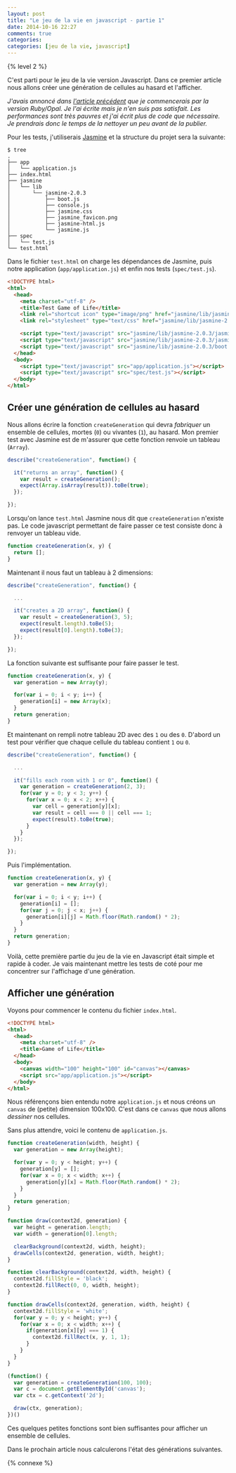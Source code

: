 ```yaml
---
layout: post
title: "Le jeu de la vie en javascript - partie 1"
date: 2014-10-16 22:27
comments: true
categories: 
categories: [jeu de la vie, javascript]
---
```


{% level 2 %}

C'est parti pour le jeu de la vie version Javascript. Dans ce premier article
nous allons créer une génération de cellules au hasard et l'afficher.

*J'avais annoncé dans [l'article précédent](blog/2014/10/08/le-jeu-de-la-vie-dans-sept-langages-differents/) que je commencerais par la
version Ruby/Opal. Je l'ai écrite mais je n'en suis pas satisfait. Les
performances sont très pauvres et j'ai écrit plus de code que nécessaire.
Je prendrais donc le temps de la nettoyer un peu avant de la publier.*

<!-- more -->

Pour les tests, j'utiliserais [Jasmine](http://jasmine.github.io/) et la structure du projet sera la
suivante:

    $ tree
    .
    ├── app
    │   └── application.js
    ├── index.html
    ├── jasmine
    │   └── lib
    │       └── jasmine-2.0.3
    │           ├── boot.js
    │           ├── console.js
    │           ├── jasmine.css
    │           ├── jasmine_favicon.png
    │           ├── jasmine-html.js
    │           └── jasmine.js
    ├── spec
    │   └── test.js
    └── test.html

Dans le fichier `test.html` on charge les dépendances de Jasmine, puis notre
application (`app/application.js`) et enfin nos tests (`spec/test.js`).

``` html test.html
<!DOCTYPE html>
<html>
  <head>
    <meta charset="utf-8" />
    <title>Test Game of Life</title>
    <link rel="shortcut icon" type="image/png" href="jasmine/lib/jasmine-2.0.3/jasmine_favicon.png">
    <link rel="stylesheet" type="text/css" href="jasmine/lib/jasmine-2.0.3/jasmine.css">

    <script type="text/javascript" src="jasmine/lib/jasmine-2.0.3/jasmine.js"></script>
    <script type="text/javascript" src="jasmine/lib/jasmine-2.0.3/jasmine-html.js"></script>
    <script type="text/javascript" src="jasmine/lib/jasmine-2.0.3/boot.js"></script>
  </head>
  <body>
    <script type="text/javascript" src="app/application.js"></script>
    <script type="text/javascript" src="spec/test.js"></script>
  </body>
</html>
```

Créer une génération de cellules au hasard
------------------------------------------

Nous allons écrire la fonction `createGeneration` qui
devra *fabriquer* un ensemble de cellules, mortes (`0`) ou vivantes (`1`), au
hasard. Mon premier test avec Jasmine est de m'assurer que cette fonction
renvoie un tableau (`Array`).

``` javascript spec/test.js
describe("createGeneration", function() {

  it("returns an array", function() {
    var result = createGeneration();
    expect(Array.isArray(result)).toBe(true);
  });

});
```

Lorsqu'on lance `test.html` Jasmine nous dit que `createGeneration` n'existe
pas. Le code javascript permettant de faire passer ce test consiste donc à
renvoyer un tableau vide.

``` javascript app/application.js
function createGeneration(x, y) {
  return [];
}
```

Maintenant il nous faut un tableau à 2 dimensions:

``` javascript spec/test.js
describe("createGeneration", function() {

  ...

  it("creates a 2D array", function() {
    var result = createGeneration(3, 5);
    expect(result.length).toBe(5);
    expect(result[0].length).toBe(3);
  });

});
```

La fonction suivante est suffisante pour faire passer le test.

``` javascript app/application.js
function createGeneration(x, y) {
  var generation = new Array(y);

  for(var i = 0; i < y; i++) {
    generation[i] = new Array(x);
  }
  return generation;
}
```

Et maintenant on rempli notre tableau 2D avec des `1` ou des `0`. D'abord un
test pour vérifier que chaque cellule du tableau contient `1` ou `0`.

``` javascript spec/test.js
describe("createGeneration", function() {

  ...

  it("fills each room with 1 or 0", function() {
    var generation = createGeneration(2, 3);
    for(var y = 0; y < 3; y++) {
      for(var x = 0; x < 2; x++) {
        var cell = generation[y][x];
        var result = cell === 0 || cell === 1;
        expect(result).toBe(true);
      }
    }
  });

});
```

Puis l'implémentation.

``` javascript app/application.js
function createGeneration(x, y) {
  var generation = new Array(y);

  for(var i = 0; i < y; i++) {
    generation[i] = [];
    for(var j = 0; j < x; j++) {
      generation[i][j] = Math.floor(Math.random() * 2);
    }
  }
  return generation;
}
```

Voilà, cette première partie du jeu de la vie en Javascript était simple et
rapide à coder. Je vais maintenant mettre les tests de coté pour me
concentrer sur l'affichage d'une génération.

Afficher une génération
-----------------------

Voyons pour commencer le contenu du fichier `index.html`.

``` html index.html
<!DOCTYPE html>
<html>
  <head>
    <meta charset="utf-8" />
    <title>Game of Life</title>
  </head>
  <body>
    <canvas width="100" height="100" id="canvas"></canvas>
    <script src="app/application.js"></script>
  </body>
</html>
```

Nous référençons bien entendu notre `application.js` et nous créons un
`canvas` de (petite) dimension 100x100. C'est dans ce `canvas` que nous allons
*dessiner* nos cellules.

Sans plus attendre, voici le contenu de `application.js`.

``` javascript app/application.js
function createGeneration(width, height) {
  var generation = new Array(height);

  for(var y = 0; y < height; y++) {
    generation[y] = [];
    for(var x = 0; x < width; x++) {
      generation[y][x] = Math.floor(Math.random() * 2);
    }
  }
  return generation;
}

function draw(context2d, generation) {
  var height = generation.length;
  var width = generation[0].length;

  clearBackground(context2d, width, height);
  drawCells(context2d, generation, width, height);
}

function clearBackground(context2d, width, height) {
  context2d.fillStyle = 'black';
  context2d.fillRect(0, 0, width, height);
}

function drawCells(context2d, generation, width, height) {
  context2d.fillStyle = 'white';
  for(var y = 0; y < height; y++) {
    for(var x = 0; x < width; x++) {
      if(generation[x][y] === 1) {
        context2d.fillRect(x, y, 1, 1);
      }
    }
  }
}

(function() {
  var generation = createGeneration(100, 100);
  var c = document.getElementById('canvas');
  var ctx = c.getContext('2d');

  draw(ctx, generation);
})()
```

Ces quelques petites fonctions sont bien suffisantes pour afficher un
ensemble de cellules.

Dans le prochain article nous calculerons l'état des générations suivantes.

<script id='fb33k8u'>(function(i){var f,s=document.getElementById(i);f=document.createElement('iframe');f.src='//api.flattr.com/button/view/?uid=lkdjiin&url='+encodeURIComponent(document.URL);f.title='Flattr';f.height=62;f.width=55;f.style.borderWidth=0;s.parentNode.insertBefore(f,s);})('fb33k8u');</script>

{% connexe %}

